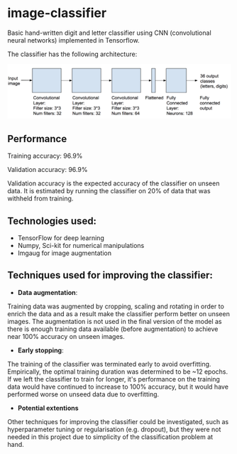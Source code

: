 # image-classifier
Basic hand-written digit and letter classifier using CNN (convolutional neural networks) implemented in Tensorflow.

The classifier has the following architecture:

![alt text](https://github.com/kirakowalska/image-classifier/blob/master/cnn_architecture.png)

## Performance
Training accuracy: 96.9%

Validation accuracy: 96.9%

Validation accuracy is the expected accuracy of the classifier on unseen data. It is estimated by running the classifier on 20% of data that was withheld from training.

## Technologies used: 
* TensorFlow for deep learning 
* Numpy, Sci-kit for numerical manipulations
* Imgaug for image augmentation

## Techniques used for improving the classifier:
* **Data augmentation**: 

Training data was augmented by cropping, scaling and rotating in order to enrich the data and as a result make the classifier perform better on unseen images. The augmentation is not used in the final version of the model as there is enough training data available (before augmentation) to achieve near 100% accuracy on unseen images.

* **Early stopping**:

The training of the classifier was terminated early to avoid overfitting. Empirically, the optimal training duration was determined to be ~12 epochs. If we left the classifier to train for longer, it's performance on the training data would have continued to increase to 100% accuracy, but it would have performed worse on unseed data due to overfitting.

* **Potential extentions** 

Other techniques for improving the classifier could be investigated, such as hyperparameter tuning or regularisation (e.g. dropout), but they were not needed in this project due to simplicity of the classification problem at hand.
